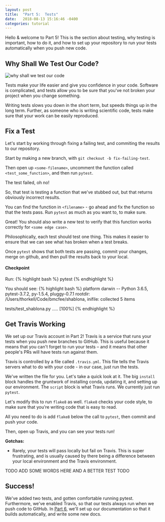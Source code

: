 ```yaml
---
layout: post
title:  "Part 5:  Tests"
date:   2018-08-13 15:16:46 -0400
categories: tutorial
---
```

Hello & welcome to Part 5!  This is the section about testing, why testing is important, how to do it, and how to set up your repository to run your tests automatically when you push new code.

## Why Shall We Test Our Code?

![why shall we test our code](https://media.giphy.com/media/s93TL62lMy7cI/giphy.gif)

Tests make your life easier and give you confidence in your code.  Software is complicated, and tests allow you to be sure that you've not broken your project when you change something.  

Writing tests slows you down in the short term, but speeds things up in the long term.  Further, as someone who is writing scientific code, tests make sure that your work can be easily reproduced.

## Fix a Test

Let's start by working through fixing a failing test, and commiting the results to our repository.

Start by making a new branch, with `git checkout -b fix-failing-test`.

Then open up `<some-filename>`, uncomment the function called `<test_some_function>`, and then run `pytest`.

The test failed, oh no!

So, that test is testing a function that we've stubbed out, but that returns obviously incorrect results.

You can find the function in `<filename>` - go ahead and fix the function so that the tests pass.  Run `pytest` as much as you want to, to make sure.

Great!  You should also write a new test to verify that this function works correctly for `<some edge case>`.

Philosophically, each test should test one thing.  This makes it easier to ensure that we can see what has broken when a test breaks.

Once `pytest` shows that both tests are passing, commit your changes, merge on github, and then pull the results back to your local.

#### Checkpoint

Run:
{% highlight bash %}
pytest
{% endhighlight %}

You should see:
{% highlight bash %}
platform darwin -- Python 3.6.5, pytest-3.7.2, py-1.5.4, pluggy-0.7.1
rootdir: /Users/thorkell/Code/bmcfee/shablona, inifile:
collected 5 items

tests/test_shablona.py .....          	                        [100%]
{% endhighlight %}


## Get Travis Working

We set up our Travis account in Part 2!  Travis is a service that runs your tests when you push new branches to GitHub.  This is useful because it means that you can't forget to run your tests – and it means that other people's PRs will have tests run against them.

Travis is controlled by a file called `.travis.yml`.  This file tells the Travis servers what to do with your code - in our case, just run the tests.

We've written the file for you.  Let's take a quick look at it.  The big `install` block handles the gruntwork of installing conda, updating it, and setting up our environment.  The `script` block is what Travis runs.  We currently just run `pytest`.

Let's modify this to run `flake8` as well.  `flake8` checks your code style, to make sure that you're writing code that is easy to read.

All you need to do is add `flake8` below the call to `pytest`, then commit and push your code.

Then, open up Travis, and you can see your tests run!

**Gotchas:**
- Rarely, your tests will pass locally but fail on Travis.  This is super frustrating, and is usually caused by there being a difference between your local environment and the Travis environment.

TODO ADD SOME WORDS HERE AND A BETTER TEST TODO

## Success!

We've added two tests, and gotten comfortable running pytest.  Furthermore, we've enabled Travis, so that our tests always run when we push code to GitHub.  In [Part 6][tutorial-part-6], we'll set up our documentation so that it builds automatically, and write some new docs.

[tutorial-part-6]: https://bmcfee.github.io/shablona/tutorial/2018/08/12/part-6.html 
